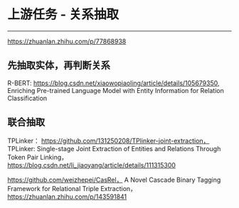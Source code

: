 # 上游任务 - 关系抽取

---



https://zhuanlan.zhihu.com/p/77868938



##  先抽取实体，再判断关系

R-BERT: https://blog.csdn.net/xiaowopiaoling/article/details/105679350, Enriching Pre-trained Language Model with Entity Information for Relation Classification



## 联合抽取

TPLinker： https://github.com/131250208/TPlinker-joint-extraction， TPLinker: Single-stage Joint Extraction of Entities and Relations Through Token Pair Linking， https://blog.csdn.net/li_jiaoyang/article/details/111315300

https://github.com/weizhepei/CasRel， A Novel Cascade Binary Tagging Framework for Relational Triple Extraction， https://zhuanlan.zhihu.com/p/143591841